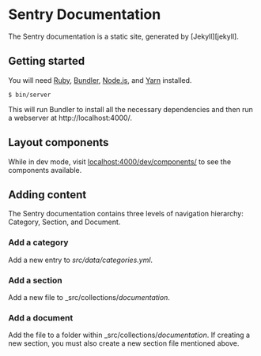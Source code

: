 # Sentry Documentation

The Sentry documentation is a static site, generated by [Jekyll][jekyll].

## Getting started

You will need [Ruby][ruby], [Bundler][bundler], [Node.js][nodejs], and [Yarn] installed.

```
$ bin/server
```

This will run Bundler to install all the necessary dependencies and then run a webserver at http://localhost:4000/.

[ruby]: https://www.ruby-lang.org/
[bundler]: http://bundler.io/
[nodejs]: https://nodejs.org/
[yarn]: https://yarnpkg.com

## Layout components

While in dev mode, visit [localhost:4000/dev/components/](http://localhost:4000/dev/components/) to see the components available.

## Adding content

The Sentry documentation contains three levels of navigation hierarchy: Category, Section, and Document.

### Add a category

Add a new entry to _src/data/categories.yml_.

### Add a section

Add a new file to _src/collections/_documentation_.

### Add a document

Add the file to a folder within _src/collections/_documentation_. If creating a new section, you must also create a new section file mentioned above.
